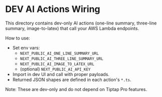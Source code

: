 # DEV AI Actions Wiring

This directory contains dev-only AI actions (one-line summary, three-line summary, image-to-latex) that call your AWS Lambda endpoints.

How to use:
- Set env vars:
  - `NEXT_PUBLIC_AI_ONE_LINE_SUMMARY_URL`
  - `NEXT_PUBLIC_AI_THREE_LINE_SUMMARY_URL`
  - `NEXT_PUBLIC_AI_IMAGE_TO_LATEX_URL`
  - (optional) `NEXT_PUBLIC_AI_API_KEY`
- Import in dev UI and call with proper payloads.
- Returned JSON shapes are defined in each action's `*.ts`.

Note: These are dev-only and do not depend on Tiptap Pro features.


